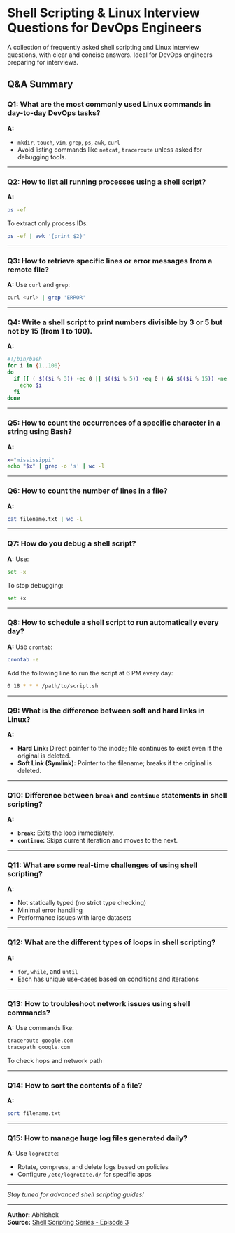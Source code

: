 # Shell Scripting & Linux Interview Questions for DevOps Engineers

A collection of frequently asked shell scripting and Linux interview questions, with clear and concise answers. Ideal for DevOps engineers preparing for interviews.

## Q&A Summary

### Q1: What are the most commonly used Linux commands in day-to-day DevOps tasks?
**A:**
- `mkdir`, `touch`, `vim`, `grep`, `ps`, `awk`, `curl`
- Avoid listing commands like `netcat`, `traceroute` unless asked for debugging tools.

---

### Q2: How to list all running processes using a shell script?
**A:**
```bash
ps -ef
```
To extract only process IDs:
```bash
ps -ef | awk '{print $2}'
```

---

### Q3: How to retrieve specific lines or error messages from a remote file?
**A:**
Use `curl` and `grep`:
```bash
curl <url> | grep 'ERROR'
```

---

### Q4: Write a shell script to print numbers divisible by 3 or 5 but not by 15 (from 1 to 100).
**A:**
```bash
#!/bin/bash
for i in {1..100}
do
  if [[ ( $(($i % 3)) -eq 0 || $(($i % 5)) -eq 0 ) && $(($i % 15)) -ne 0 ]]; then
    echo $i
  fi
done
```

---

### Q5: How to count the occurrences of a specific character in a string using Bash?
**A:**
```bash
x="mississippi"
echo "$x" | grep -o 's' | wc -l
```

---

### Q6: How to count the number of lines in a file?
**A:**
```bash
cat filename.txt | wc -l
```

---

### Q7: How do you debug a shell script?
**A:**
Use:
```bash
set -x
```
To stop debugging:
```bash
set +x
```

---

### Q8: How to schedule a shell script to run automatically every day?
**A:**
Use `crontab`:
```bash
crontab -e
```
Add the following line to run the script at 6 PM every day:
```bash
0 18 * * * /path/to/script.sh
```

---

### Q9: What is the difference between soft and hard links in Linux?
**A:**
- **Hard Link:** Direct pointer to the inode; file continues to exist even if the original is deleted.
- **Soft Link (Symlink):** Pointer to the filename; breaks if the original is deleted.

---

### Q10: Difference between `break` and `continue` statements in shell scripting?
**A:**
- **`break`:** Exits the loop immediately.
- **`continue`:** Skips current iteration and moves to the next.

---

### Q11: What are some real-time challenges of using shell scripting?
**A:**
- Not statically typed (no strict type checking)
- Minimal error handling
- Performance issues with large datasets

---

### Q12: What are the different types of loops in shell scripting?
**A:**
- `for`, `while`, and `until`
- Each has unique use-cases based on conditions and iterations

---

### Q13: How to troubleshoot network issues using shell commands?
**A:**
Use commands like:
```bash
traceroute google.com
tracepath google.com
```
To check hops and network path

---

### Q14: How to sort the contents of a file?
**A:**
```bash
sort filename.txt
```

---

### Q15: How to manage huge log files generated daily?
**A:**
Use `logrotate`:
- Rotate, compress, and delete logs based on policies
- Configure `/etc/logrotate.d/` for specific apps

---

_Stay tuned for advanced shell scripting guides!_

---

**Author:** Abhishek  
**Source:** [Shell Scripting Series - Episode 3](https://www.youtube.com/watch?v=...)

